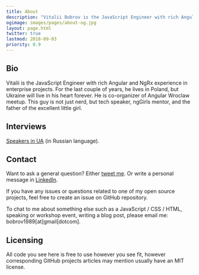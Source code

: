 ```yaml
---
title: About
description: "Vitalii Bobrov is the JavaScript Engineer with rich Angular and NgRx experience in enterprise projects. For the last couple of years, he lives in Poland, but Ukraine will live in his heart forever. He is co-organizer of Angular Wroclaw meetup. This guy is not just nerd, but tech speaker, ngGirls mentor, and the father of the excellent little girl."
ogimage: images/pages/about-og.jpg
layout: page.html
twitter: true
lastmod: 2018-09-03
priority: 0.9
---
```

## Bio

Vitalii is the JavaScript Engineer with rich Angular and NgRx experience in enterprise projects. For the last couple of years, he lives in Poland, but Ukraine will live in his heart forever. He is co-organizer of Angular Wroclaw meetup. This guy is not just nerd, but tech speaker, ngGirls mentor, and the father of the excellent little girl.

## Interviews

[](youtube:va0eCh7obn4)

[](youtube:sM3wR9g1jbM)

[Speakers in UA](https://speakers.in.ua/vitalii-bobrov/) (in Russian language).

## Contact

Want to ask a general question? Either [tweet me](https://twitter.com/bobrov1989). Or write a personal message in [LinkedIn](https://www.linkedin.com/in/vitaliybobrov).

If you have any issues or questions related to one of my open source projects, feel free to create an issue on GitHub repository.

To chat to me about something else such as a JavaScript / CSS / HTML, speaking or workshop event, writing a blog post, please email me: bobrov1989[at]gmail[dotcom].

## Licensing

All code you see here is free to use however you see fit, however corresponding GitHub projects articles may mention usually have an MIT license.
